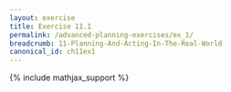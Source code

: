 ```yaml
---
layout: exercise
title: Exercise 11.1
permalink: /advanced-planning-exercises/ex_1/
breadcrumb: 11-Planning-And-Acting-In-The-Real-World
canonical_id: ch11ex1
---
```

{% include mathjax_support %}
